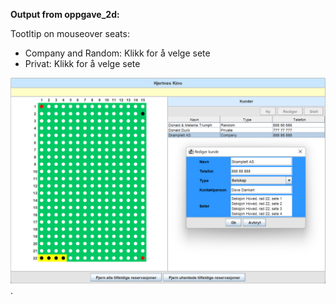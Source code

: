 **Output from oppgave_2d:**

Tootltip on mouseover seats:


- Company and Random: Klikk for å velge sete
- Privat: Klikk for å velge sete

![Gui-layout](../resources/Gui-layout-4.png "Gui-layout").